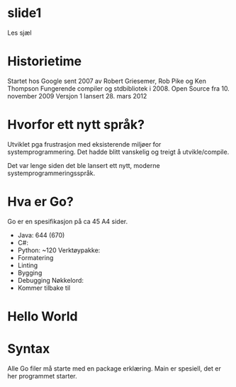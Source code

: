 # slide1
Les sjæl

# Historietime
Startet hos Google sent 2007 av Robert Griesemer, Rob Pike og Ken Thompson
Fungerende compiler og stdbibliotek i 2008.
Open Source fra 10. november 2009
Versjon 1 lansert 28. mars 2012

# Hvorfor ett nytt språk?
Utviklet pga frustrasjon med eksisterende miljøer for systemprogrammering. Det hadde blitt
vanskelig og treigt å utvikle/compile.

Det var lenge siden det ble lansert ett nytt, moderne systemprogrammeringsspråk.

# Hva er Go?
Go er en spesifikasjon på ca 45 A4 sider.
- Java: 644 (670)
- C#:
- Python: ~120
Verktøypakke:
- Formatering
- Linting
- Bygging
- Debugging
Nøkkelord:
- Kommer tilbake til

# Hello World

# Syntax
Alle Go filer må starte med en package erklæring. Main er spesiell, det er her programmet starter.